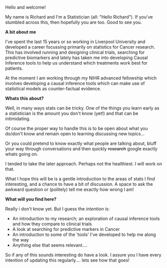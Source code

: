 Hello and welcome!

My name is Richard and I'm a Statistician (all: "Hello Richard"). If you've stumbled across this, then hopefully you are too. Good to see you.

**A bit about me**

I've spent the last 15 years or so working in Liverpool University and developed a career focussing primarily on statistics for Cancer research.  This has involved running and designing clinical trials, searching for predictive biomarkers and lately has taken me into developing Causal Inference tools to help us understand which treatments work best for patients.

At the moment I am working through my NIHR advanced fellowship which involves developing a causal inference tools which can make use of statistical models as counter-factual evidence.

**Whats this about?**

Well, in many ways stats can be tricky.  One of the things you learn early as a statistician is the amount you don't know (yet!) and that can be intimidating.  

Of course the proper way to handle this is to be open about what you do/don't know and remain open to learning discussing new topics...

Or you could pretend to know exactly what people are talking about, bluff your way through conversations and then quickly ~~research~~ google exactly whats going on.  

I tended to take the later approach.  Perhaps not the healthiest.  I will work on that.  

What I hope this will be is a gentle introduction to the areas of stats I find interesting, and a chance to have a bit of discussion.  A space to ask the awkward question or (politely) tell me exactly how wrong I am!

**What will you find here?**

Really i don't know yet.  But I guess the *intention* is:  

* An introduction to my research; an exploration of causal inference tools and how they compare to clinical trials
* A look at searching for predictive markers in Cancer
* An introduction to some of the 'tools' I've developed to help me along the way
* Anything else that seems relevant....

So if any of this sounds interesting do have a look.  I assure you I have every intention of updating this regularly.... lets see how that goes!


